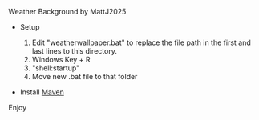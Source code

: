 Weather Background by MattJ2025


- Setup
    1) Edit "weatherwallpaper.bat" to replace the file path in the first and last lines to this directory. 
    2) Windows Key + R 
    3) "shell:startup"
    4) Move new .bat file to that folder

- Install [Maven](https://maven.apache.org/install.html)

Enjoy